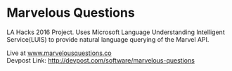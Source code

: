 # Marvelous Questions
LA Hacks 2016 Project. Uses Microsoft Language Understanding Intelligent Service(LUIS) to provide natural language querying of the Marvel API.  


Live at www.marvelousquestions.co  
Devpost Link: http://devpost.com/software/marvelous-questions

